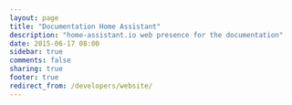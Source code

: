```yaml
---
layout: page
title: "Documentation Home Assistant"
description: "home-assistant.io web presence for the documentation"
date: 2015-06-17 08:00
sidebar: true
comments: false
sharing: true
footer: true
redirect_from: /developers/website/
---
```


<script>
window.location = 'https://developers.home-assistant.io/docs/en/documentation_index.html';
</script>
